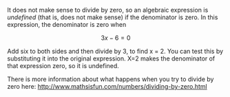 It does not make sense to divide by zero, so an algebraic expression is
*undefined* (that is, does not make sense) if the denominator is zero.
In this expression, the denominator is zero when

$$3x - 6 = 0$$

Add six to both sides and then divide by 3, to find x = 2. You can test
this by substituting it into the original expression. X=2 makes the
denominator of that expression zero, so it is undefined.

There is more information about what happens when you try to divide by
zero here: <http://www.mathsisfun.com/numbers/dividing-by-zero.html>
